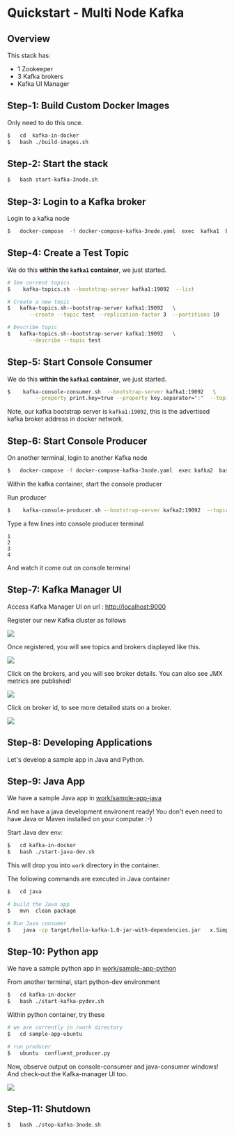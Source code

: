 # Quickstart - Multi Node Kafka

## Overview


This stack has:

- 1 Zookeeper
- 3 Kafka brokers
- Kafka UI Manager

## Step-1: Build Custom Docker Images

Only need to do this once.

```bash
$   cd  kafka-in-docker
$   bash ./build-images.sh
```

## Step-2: Start the stack

```bash
$   bash start-kafka-3node.sh
```

## Step-3: Login to a Kafka broker

Login to a kafka node

```bash
$   docker-compose  -f docker-compose-kafka-3node.yaml  exec  kafka1  bash
```

## Step-4: Create a Test Topic

We do this **within the `kafka1` container**, we just started.

```bash
# See current topics
$    kafka-topics.sh --bootstrap-server kafka1:19092  --list

# Create a new topic
$   kafka-topics.sh--bootstrap-server kafka1:19092   \
       --create --topic test --replication-factor 3  --partitions 10

# Describe topic
$   kafka-topics.sh--bootstrap-server kafka1:19092   \
       --describe --topic test 
```

## Step-5: Start Console Consumer

We do this **within the `kafka1` container**, we just started.

```bash
$    kafka-console-consumer.sh  --bootstrap-server kafka1:19092   \
         --property print.key=true --property key.separator=":"  --topic test

```

Note, our kafka bootstrap server is `kafka1:19092`, this is the advertised kafka broker address in docker network.

## Step-6: Start Console Producer

On another terminal, login to another Kafka node

```bash
$   docker-compose -f docker-compose-kafka-3node.yaml  exec kafka2  bash
```

Within the kafka container, start the console producer

Run producer

```bash
$    kafka-console-producer.sh --bootstrap-server kafka2:19092  --topic test
```

Type a few lines into console producer terminal

```text
1
2
3
4
```

And watch it come out on console terminal

## Step-7: Kafka Manager UI

Access Kafka Manager UI on url : [http://localhost:9000](http://localhost:9000)

Register our new Kafka cluster as follows

![](../images/kafka-manager-1.png)

Once registered, you will see topics and brokers displayed like this.

![](../images/kafka-multi-1.png)

Click on the brokers, and you will see broker details.  You can also see JMX metrics are published!

![](../images/kafka-multi-2.png)

Click on broker id, to see more detailed stats on a broker.

![](../images/kafka-multi-3.png)

## Step-8: Developing Applications

Let's develop a sample app in Java and Python.

## Step-9: Java App

We have a sample Java app in [work/sample-app-java](../../samples/kafka/java/)

And we have a java development environent ready!  You don't even need to have Java or Maven installed on your computer :-) 

Start Java dev env:

```bash
$   cd kafka-in-docker
$   bash ./start-java-dev.sh
```

This will drop you into `work` directory in the container.

The following commands are executed in Java container

```bash
$   cd java

# build the Java app
$   mvn  clean package

# Run Java consumer
$    java -cp target/hello-kafka-1.0-jar-with-dependencies.jar   x.SimpleConsumer
```

## Step-10: Python app

We have a sample python app in [work/sample-app-python](work/sample-app-python/)

From another terminal, start python-dev environment

```bash
$   cd kafka-in-docker
$   bash ./start-kafka-pydev.sh
```

Within python container, try these

```bash
# we are currently in /work directory
$   cd sample-app-ubuntu

# run producer
$   ubuntu  confluent_producer.py
```

Now, observe output on console-consumer and java-consumer windows!  And check-out the Kafka-manager UI too.

![](../images/kafka-single-5a.png)

## Step-11: Shutdown

```bash
$   bash ./stop-kafka-3node.sh
```
